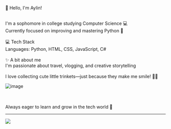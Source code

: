 
💫 Hello, I'm Aylin!

<br>I'm a sophomore in college studying Computer Science 💻<br>Currently focused on improving and mastering Python 🐍<br><br>💻 Tech Stack<br>Languages: Python, HTML, CSS, JavaScript, C#<br><br>✨ A bit about me<br>I'm passionate about travel, vlogging, and creative storytelling<br><br>I love collecting cute little trinkets—just because they make me smile! 🧸🎀

![image](https://github.com/user-attachments/assets/e11653ad-03ae-49ce-b6ab-09985ee1ca7f)






<br><br>Always eager to learn and grow in the tech world 🌱


---
[![](https://visitcount.itsvg.in/api?id=itsaylin&icon=0&color=0)](https://visitcount.itsvg.in)


